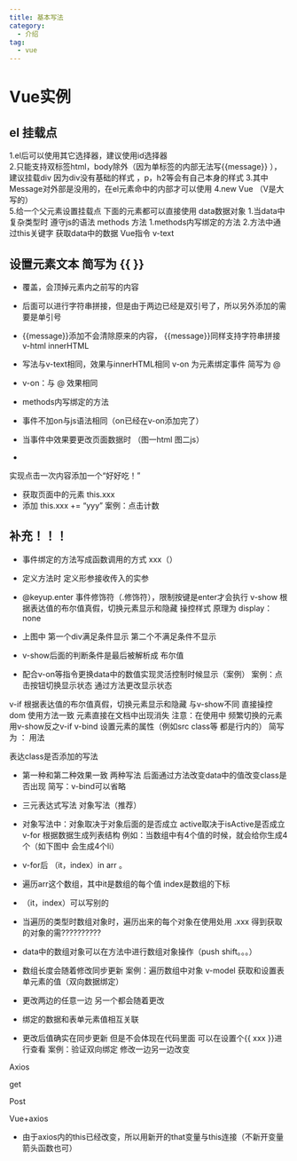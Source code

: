 ```yaml
---
title: 基本写法
category:
  - 介绍
tag:
  - vue
---
```


# Vue实例

## el 挂载点    
1.el后可以使用其它选择器，建议使用id选择器      
2.只能支持双标签html，body除外（因为单标签的内部无法写{{message}}   ），建议挂载div 因为div没有基础的样式   ，p，h2等会有自己本身的样式
3.其中Message对外部是没用的，在el元素命中的内部才可以使用
4.new Vue   （V是大写的）  
5.给一个父元素设置挂载点 下面的元素都可以直接使用
data数据对象
1.当data中复杂类型时   遵守js的语法
methods 方法
1.methods内写绑定的方法
2.方法中通过this关键字   获取data中的数据
Vue指令
v-text
## 设置元素文本   简写为 {{   }}


- 覆盖，会顶掉元素内之前写的内容
- 后面可以进行字符串拼接，但是由于两边已经是双引号了，所以另外添加的需要是单引号
- {{message}}添加不会清除原来的内容，   {{message}}同样支持字符串拼接
v-html
innerHTML
- 写法与v-text相同，效果与innerHTML相同
v-on
为元素绑定事件       简写为 @


- v-on：与 @ 效果相同
- methods内写绑定的方法
- 事件不加on与js语法相同（on已经在v-on添加完了）
- 当事件中效果要更改页面数据时   （图一html     图二js）
- 


实现点击一次内容添加一个“好好吃！”
- 获取页面中的元素   this.xxx
- 添加 this.xxx += “yyy”
案例：点击计数


## 补充！！！


- 事件绑定的方法写成函数调用的方式     xxx（）
- 定义方法时 定义形参接收传入的实参
- @keyup.enter 事件修饰符（.修饰符），限制按键是enter才会执行
v-show
根据表达值的布尔值真假，切换元素显示和隐藏
操控样式
原理为     display：none


- 上图中 第一个div满足条件显示 第二个不满足条件不显示
- v-show后面的判断条件是最后被解析成 布尔值
- 配合v-on等指令更换data中的数值实现灵活控制时候显示（案例）
案例：点击按钮切换显示状态
通过方法更改显示状态


v-if
根据表达值的布尔值真假，切换元素显示和隐藏
与v-show不同 直接操控dom     使用方法一致
元素直接在文档中出现消失
注意：在使用中 频繁切换的元素用v-show反之v-if
v-bind
设置元素的属性（例如src class等 都是行内的）   简写为 ：
用法


表达class是否添加的写法


- 第一种和第二种效果一致     两种写法     后面通过方法改变data中的值改变class是否出现
简写：v-bind可以省略


- 三元表达式写法     对象写法（推荐）
- 对象写法中：对象取决于对象后面的是否成立 active取决于isActive是否成立
v-for
根据数据生成列表结构
例如：当数组中有4个值的时候，就会给你生成4个（如下图中 会生成4个li）


- v-for后 （it，index）in arr   。  
- 遍历arr这个数组，其中it是数组的每个值     index是数组的下标
- （it，index）可以写别的
- 当遍历的类型时数组对象时，遍历出来的每个对象在使用处用   .xxx 得到获取的对象的需??????????
- data中的数组对象可以在方法中进行数组对象操作（push shift。。。）
- 数组长度会随着修改同步更新
案例：遍历数组中对象
v-model
获取和设置表单元素的值（双向数据绑定）


- 更改两边的任意一边 另一个都会随着更改
- 绑定的数据和表单元素值相互关联
- 更改后值确实在同步更新 但是不会体现在代码里面 可以在设置个{{ xxx }}进行查看
案例：验证双向绑定
修改一边另一边改变


Axios


get




Post


Vue+axios


- 由于axios内的this已经改变，所以用新开的that变量与this连接（不新开变量箭头函数也可）